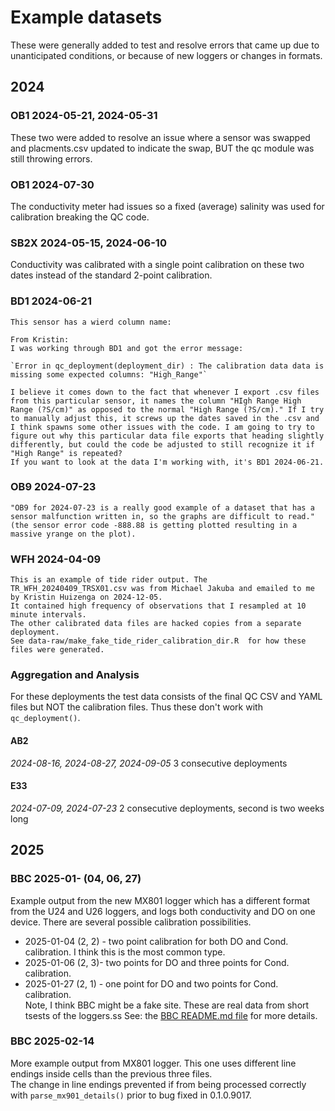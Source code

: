 # Example datasets

These were generally added to test and resolve errors that came up due to unanticipated
conditions, or because of new loggers or changes in formats.


## 2024 


### OB1 2024-05-21, 2024-05-31

 These two were added to resolve an issue where a sensor was swapped and 
placments.csv updated to indicate the swap, BUT the qc module was still
throwing errors. 

### OB1 2024-07-30  

The conductivity meter had issues so a fixed (average) salinity was used for
calibration breaking the QC code.

### SB2X 2024-05-15, 2024-06-10 

Conductivity was calibrated with a single point calibration on these two dates instead 
of the standard 2-point calibration. 

### BD1 2024-06-21
    This sensor has a wierd column name:  

    From Kristin:
    I was working through BD1 and got the error message: 
    
    `Error in qc_deployment(deployment_dir) : The calibration data data is missing some expected columns: "High_Range"`
    
    I believe it comes down to the fact that whenever I export .csv files from this particular sensor, it names the column "HIgh Range High Range (?S/cm)" as opposed to the normal "High Range (?S/cm)." If I try to manually adjust this, it screws up the dates saved in the .csv and I think spawns some other issues with the code. I am going to try to figure out why this particular data file exports that heading slightly differently, but could the code be adjusted to still recognize it if "High Range" is repeated?
    If you want to look at the data I'm working with, it's BD1 2024-06-21.
    
### OB9 2024-07-23

    "OB9 for 2024-07-23 is a really good example of a dataset that has a sensor malfunction written in, so the graphs are difficult to read."
    (the sensor error code -888.88 is getting plotted resulting in a massive yrange on the plot).


### WFH 2024-04-09
    This is an example of tide rider output. The TR_WFH_20240409_TRSX01.csv was from Michael Jakuba and emailed to me by Kristin Huizenga on 2024-12-05. 
    It contained high frequency of observations that I resampled at 10 minute intervals. 
    The other calibrated data files are hacked copies from a separate deployment.  
    See data-raw/make_fake_tide_rider_calibration_dir.R  for how these files were generated.
    
### Aggregation and Analysis
For these deployments the test data consists of the final QC CSV and YAML files
but NOT the calibration files. Thus these don't work with `qc_deployment()`.
#### AB2  
*2024-08-16, 2024-08-27, 2024-09-05*   3 consecutive deployments
#### E33
*2024-07-09, 2024-07-23* 2 consecutive deployments, second is two weeks long
    

## 2025

### BBC 2025-01- (04, 06, 27)

Example output from the new MX801 logger which has a different format from 
the U24 and U26 loggers, and logs both conductivity and DO on one device.
There are several possible calibration possibilities.

 * 2025-01-04 (2, 2) - two point calibration for both DO and Cond. calibration.
   I think this is the most common type.
 * 2025-01-06 (2, 3)- two points for DO and three points for Cond. calibration.
 * 2025-01-27 (2, 1) - one point for DO and two points for Cond. calibration.  
Note, I think BBC might be a fake site.  These are real data from short tsests
of the loggers.ss
See: the  [BBC README.md file](./2025/BBC/README.md) for more details.

### BBC 2025-02-14 

More example output from MX801 logger. This one uses different line endings 
inside cells than the previous three files.  
The change in line endings prevented if from being processed correctly with
`parse_mx901_details()` prior to bug fixed in 0.1.0.9017.

